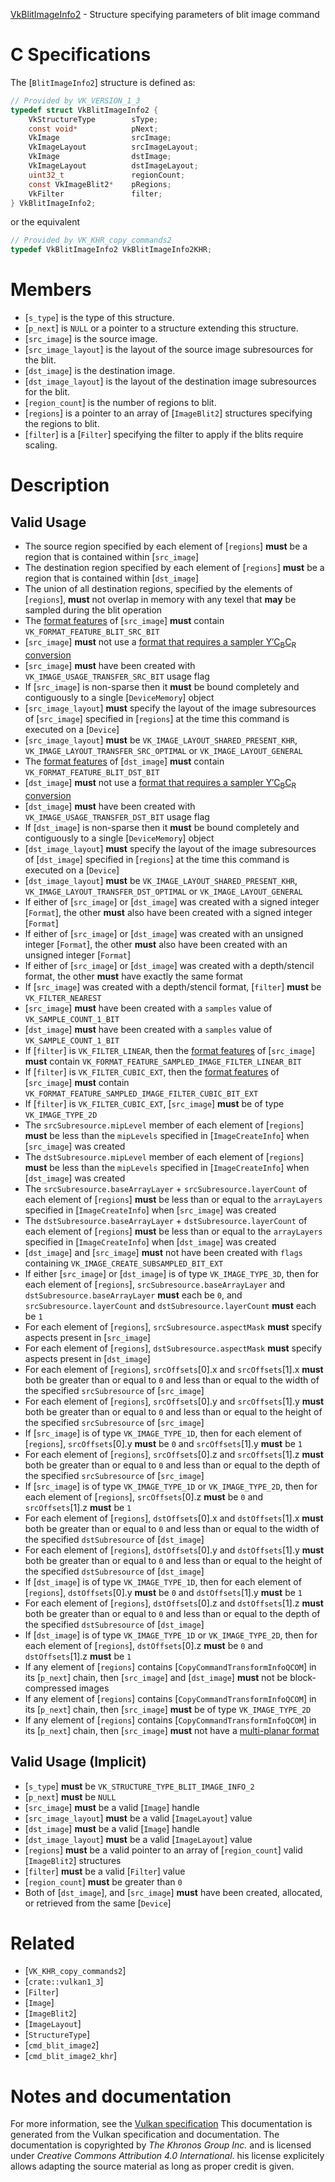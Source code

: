 [VkBlitImageInfo2](https://www.khronos.org/registry/vulkan/specs/1.3-extensions/man/html/VkBlitImageInfo2.html) - Structure specifying parameters of blit image command

# C Specifications
The [`BlitImageInfo2`] structure is defined as:
```c
// Provided by VK_VERSION_1_3
typedef struct VkBlitImageInfo2 {
    VkStructureType        sType;
    const void*            pNext;
    VkImage                srcImage;
    VkImageLayout          srcImageLayout;
    VkImage                dstImage;
    VkImageLayout          dstImageLayout;
    uint32_t               regionCount;
    const VkImageBlit2*    pRegions;
    VkFilter               filter;
} VkBlitImageInfo2;
```
or the equivalent
```c
// Provided by VK_KHR_copy_commands2
typedef VkBlitImageInfo2 VkBlitImageInfo2KHR;
```

# Members
- [`s_type`] is the type of this structure.
- [`p_next`] is `NULL` or a pointer to a structure extending this structure.
- [`src_image`] is the source image.
- [`src_image_layout`] is the layout of the source image subresources for the blit.
- [`dst_image`] is the destination image.
- [`dst_image_layout`] is the layout of the destination image subresources for the blit.
- [`region_count`] is the number of regions to blit.
- [`regions`] is a pointer to an array of [`ImageBlit2`] structures specifying the regions to blit.
- [`filter`] is a [`Filter`] specifying the filter to apply if the blits require scaling.

# Description
## Valid Usage
-    The source region specified by each element of [`regions`] **must**  be a region that is contained within [`src_image`]
-    The destination region specified by each element of [`regions`] **must**  be a region that is contained within [`dst_image`]
-    The union of all destination regions, specified by the elements of [`regions`],  **must**  not overlap in memory with any texel that  **may**  be sampled during the blit operation
-    The [format features](https://www.khronos.org/registry/vulkan/specs/1.2-extensions/html/vkspec.html#resources-image-format-features) of [`src_image`] **must**  contain `VK_FORMAT_FEATURE_BLIT_SRC_BIT`
-  [`src_image`] **must**  not use a [format that requires a sampler Y′C<sub>B</sub>C<sub>R</sub> conversion](https://www.khronos.org/registry/vulkan/specs/1.2-extensions/html/vkspec.html#formats-requiring-sampler-ycbcr-conversion)
-  [`src_image`] **must**  have been created with `VK_IMAGE_USAGE_TRANSFER_SRC_BIT` usage flag
-    If [`src_image`] is non-sparse then it  **must**  be bound completely and contiguously to a single [`DeviceMemory`] object
-  [`src_image_layout`] **must**  specify the layout of the image subresources of [`src_image`] specified in [`regions`] at the time this command is executed on a [`Device`]
-  [`src_image_layout`] **must**  be `VK_IMAGE_LAYOUT_SHARED_PRESENT_KHR`, `VK_IMAGE_LAYOUT_TRANSFER_SRC_OPTIMAL` or `VK_IMAGE_LAYOUT_GENERAL`
-    The [format features](https://www.khronos.org/registry/vulkan/specs/1.2-extensions/html/vkspec.html#resources-image-format-features) of [`dst_image`] **must**  contain `VK_FORMAT_FEATURE_BLIT_DST_BIT`
-  [`dst_image`] **must**  not use a [format that requires a sampler Y′C<sub>B</sub>C<sub>R</sub> conversion](https://www.khronos.org/registry/vulkan/specs/1.2-extensions/html/vkspec.html#formats-requiring-sampler-ycbcr-conversion)
-  [`dst_image`] **must**  have been created with `VK_IMAGE_USAGE_TRANSFER_DST_BIT` usage flag
-    If [`dst_image`] is non-sparse then it  **must**  be bound completely and contiguously to a single [`DeviceMemory`] object
-  [`dst_image_layout`] **must**  specify the layout of the image subresources of [`dst_image`] specified in [`regions`] at the time this command is executed on a [`Device`]
-  [`dst_image_layout`] **must**  be `VK_IMAGE_LAYOUT_SHARED_PRESENT_KHR`, `VK_IMAGE_LAYOUT_TRANSFER_DST_OPTIMAL` or `VK_IMAGE_LAYOUT_GENERAL`
-    If either of [`src_image`] or [`dst_image`] was created with a signed integer [`Format`], the other  **must**  also have been created with a signed integer [`Format`]
-    If either of [`src_image`] or [`dst_image`] was created with an unsigned integer [`Format`], the other  **must**  also have been created with an unsigned integer [`Format`]
-    If either of [`src_image`] or [`dst_image`] was created with a depth/stencil format, the other  **must**  have exactly the same format
-    If [`src_image`] was created with a depth/stencil format, [`filter`] **must**  be `VK_FILTER_NEAREST`
-  [`src_image`] **must**  have been created with a `samples` value of `VK_SAMPLE_COUNT_1_BIT`
-  [`dst_image`] **must**  have been created with a `samples` value of `VK_SAMPLE_COUNT_1_BIT`
-    If [`filter`] is `VK_FILTER_LINEAR`, then the [format features](https://www.khronos.org/registry/vulkan/specs/1.2-extensions/html/vkspec.html#resources-image-format-features) of [`src_image`] **must**  contain `VK_FORMAT_FEATURE_SAMPLED_IMAGE_FILTER_LINEAR_BIT`
-    If [`filter`] is `VK_FILTER_CUBIC_EXT`, then the [format features](https://www.khronos.org/registry/vulkan/specs/1.2-extensions/html/vkspec.html#resources-image-format-features) of [`src_image`] **must**  contain `VK_FORMAT_FEATURE_SAMPLED_IMAGE_FILTER_CUBIC_BIT_EXT`
-    If [`filter`] is `VK_FILTER_CUBIC_EXT`, [`src_image`] **must**  be of type `VK_IMAGE_TYPE_2D`
-    The `srcSubresource.mipLevel` member of each element of [`regions`] **must**  be less than the `mipLevels` specified in [`ImageCreateInfo`] when [`src_image`] was created
-    The `dstSubresource.mipLevel` member of each element of [`regions`] **must**  be less than the `mipLevels` specified in [`ImageCreateInfo`] when [`dst_image`] was created
-    The `srcSubresource.baseArrayLayer` +  `srcSubresource.layerCount` of each element of [`regions`] **must**  be less than or equal to the `arrayLayers` specified in [`ImageCreateInfo`] when [`src_image`] was created
-    The `dstSubresource.baseArrayLayer` +  `dstSubresource.layerCount` of each element of [`regions`] **must**  be less than or equal to the `arrayLayers` specified in [`ImageCreateInfo`] when [`dst_image`] was created
-  [`dst_image`] and [`src_image`] **must**  not have been created with `flags` containing `VK_IMAGE_CREATE_SUBSAMPLED_BIT_EXT`
-    If either [`src_image`] or [`dst_image`] is of type `VK_IMAGE_TYPE_3D`, then for each element of [`regions`], `srcSubresource.baseArrayLayer` and `dstSubresource.baseArrayLayer` **must**  each be `0`, and `srcSubresource.layerCount` and `dstSubresource.layerCount` **must**  each be `1`
-    For each element of [`regions`], `srcSubresource.aspectMask` **must**  specify aspects present in [`src_image`]
-    For each element of [`regions`], `dstSubresource.aspectMask` **must**  specify aspects present in [`dst_image`]
-    For each element of [`regions`], `srcOffsets`[0].x and `srcOffsets`[1].x  **must**  both be greater than or equal to `0` and less than or equal to the width of the specified `srcSubresource` of [`src_image`]
-    For each element of [`regions`], `srcOffsets`[0].y and `srcOffsets`[1].y  **must**  both be greater than or equal to `0` and less than or equal to the height of the specified `srcSubresource` of [`src_image`]
-    If [`src_image`] is of type `VK_IMAGE_TYPE_1D`, then for each element of [`regions`], `srcOffsets`[0].y  **must**  be `0` and `srcOffsets`[1].y  **must**  be `1`
-    For each element of [`regions`], `srcOffsets`[0].z and `srcOffsets`[1].z  **must**  both be greater than or equal to `0` and less than or equal to the depth of the specified `srcSubresource` of [`src_image`]
-    If [`src_image`] is of type `VK_IMAGE_TYPE_1D` or `VK_IMAGE_TYPE_2D`, then for each element of [`regions`], `srcOffsets`[0].z  **must**  be `0` and `srcOffsets`[1].z  **must**  be `1`
-    For each element of [`regions`], `dstOffsets`[0].x and `dstOffsets`[1].x  **must**  both be greater than or equal to `0` and less than or equal to the width of the specified `dstSubresource` of [`dst_image`]
-    For each element of [`regions`], `dstOffsets`[0].y and `dstOffsets`[1].y  **must**  both be greater than or equal to `0` and less than or equal to the height of the specified `dstSubresource` of [`dst_image`]
-    If [`dst_image`] is of type `VK_IMAGE_TYPE_1D`, then for each element of [`regions`], `dstOffsets`[0].y  **must**  be `0` and `dstOffsets`[1].y  **must**  be `1`
-    For each element of [`regions`], `dstOffsets`[0].z and `dstOffsets`[1].z  **must**  both be greater than or equal to `0` and less than or equal to the depth of the specified `dstSubresource` of [`dst_image`]
-    If [`dst_image`] is of type `VK_IMAGE_TYPE_1D` or `VK_IMAGE_TYPE_2D`, then for each element of [`regions`], `dstOffsets`[0].z  **must**  be `0` and `dstOffsets`[1].z  **must**  be `1`
-    If any element of [`regions`] contains [`CopyCommandTransformInfoQCOM`] in its [`p_next`] chain, then [`src_image`] and [`dst_image`] **must**  not be block-compressed images
-    If any element of [`regions`] contains [`CopyCommandTransformInfoQCOM`] in its [`p_next`] chain, then [`src_image`] **must**  be of type `VK_IMAGE_TYPE_2D`
-    If any element of [`regions`] contains [`CopyCommandTransformInfoQCOM`] in its [`p_next`] chain, then [`src_image`] **must**  not have a [multi-planar format](https://www.khronos.org/registry/vulkan/specs/1.3-extensions/html/vkspec.html#formats-requiring-sampler-ycbcr-conversion)

## Valid Usage (Implicit)
-  [`s_type`] **must**  be `VK_STRUCTURE_TYPE_BLIT_IMAGE_INFO_2`
-  [`p_next`] **must**  be `NULL`
-  [`src_image`] **must**  be a valid [`Image`] handle
-  [`src_image_layout`] **must**  be a valid [`ImageLayout`] value
-  [`dst_image`] **must**  be a valid [`Image`] handle
-  [`dst_image_layout`] **must**  be a valid [`ImageLayout`] value
-  [`regions`] **must**  be a valid pointer to an array of [`region_count`] valid [`ImageBlit2`] structures
-  [`filter`] **must**  be a valid [`Filter`] value
-  [`region_count`] **must**  be greater than `0`
-    Both of [`dst_image`], and [`src_image`] **must**  have been created, allocated, or retrieved from the same [`Device`]

# Related
- [`VK_KHR_copy_commands2`]
- [`crate::vulkan1_3`]
- [`Filter`]
- [`Image`]
- [`ImageBlit2`]
- [`ImageLayout`]
- [`StructureType`]
- [`cmd_blit_image2`]
- [`cmd_blit_image2_khr`]

# Notes and documentation
For more information, see the [Vulkan specification](https://www.khronos.org/registry/vulkan/specs/1.3-extensions/html/vkspec.html)
This documentation is generated from the Vulkan specification and documentation.
The documentation is copyrighted by *The Khronos Group Inc.* and is licensed under *Creative Commons Attribution 4.0 International*.
his license explicitely allows adapting the source material as long as proper credit is given.
        